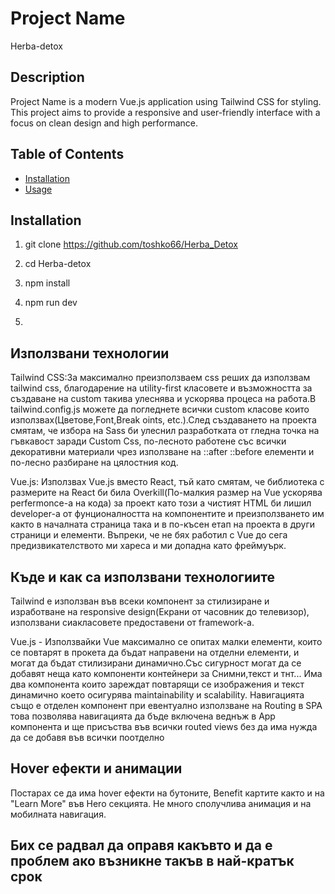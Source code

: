 # Project Name
Herba-detox

## Description
Project Name is a modern Vue.js application using Tailwind CSS for styling. This project aims to provide a responsive and user-friendly interface with a focus on clean design and high performance.

## Table of Contents
- [Installation](#installation)
- [Usage](#usage)

## Installation
1. git clone https://github.com/toshko66/Herba_Detox
2. cd Herba-detox
3. npm install
4. npm run dev

5. 
## Използвани технологии
Tailwind CSS:За максимално преизползваем css реших да използвам tailwind css, благодарение на utility-first класовете и възможността за създаване на custom такива улеснява и ускорява процеса на работа.В tailwind.config.js можете да погледнете всички custom класове които използвах(Цветове,Font,Break oints, etc.).След създаването на проекта смятам, че избора на Sass би улеснил разработката от гледна точка на гъвкавост заради Custom Css, по-лесното работене със всички декоративни материали чрез използване на ::after ::before елементи и по-лесно разбиране на цялостния код.

Vue.js: Използвах Vue.js вместо React, тъй като смятам, че библиотека с размерите на React би била Overkill(По-малкия размер на Vue ускорява perfermonce-a на кода) за проект като този а чистият HTML би лишил developer-а от фунционалността на компонентите и преизползването им както в началната страница така и в по-късен етап на проекта в други страници и елементи. Въпреки, че не бях работил с Vue до сега предизвикателството ми хареса и ми допадна като фреймуърк.

## Къде и как са използвани технологиите
Tailwind е използван във всеки компонент за стилизиране и изработване на responsive design(Екрани от часовник до телевизор), използвани сиакласовете предоставени от framework-a.

Vue.js - Използвайки Vue максимално се опитах малки елементи, които се повтарят в прокета да бъдат направени на отделни елементи, и могат да бъдат стилизирани динамично.Със сигурност могат да се добавят неща като компоненти контейнери за Снимни,текст и тнт...
Има два компонента които зареждат повтарящи се изображения и текст динамично което oсигурява maintainability и scalability.
Навигацията също е отделен компонент при евентуално използване на Routing в SPA това позволява навигацията да бъде включена веднъж в App компонента и ще присъства във всички routed views без да има нужда да се добавя във всички поотделно

## Hover ефекти и анимации
Постарах се да има hover ефекти на бутоните, Benefit картите както и на "Learn More" във Hero секцията.
Не много сполучлива анимация и на мобилната навигация.

## Бих се радвал да оправя какъвто и да е проблем ако възникне такъв в най-кратък срок

